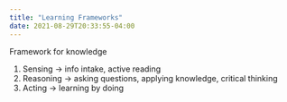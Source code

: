 ```yaml
---
title: "Learning Frameworks"
date: 2021-08-29T20:33:55-04:00
---
```


Framework for knowledge
1.  Sensing → info intake, active reading
2.  Reasoning → asking questions, applying knowledge, critical thinking
3.  Acting → learning by doing